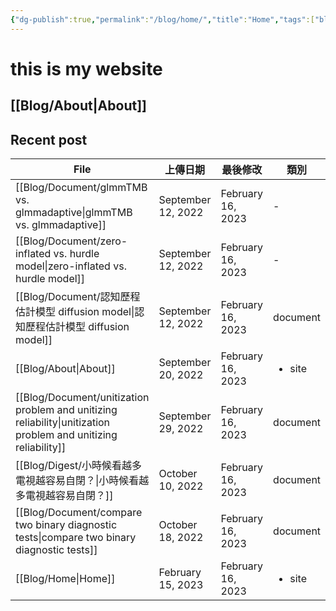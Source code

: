 ```yaml
---
{"dg-publish":true,"permalink":"/blog/home/","title":"Home","tags":["blog","gardenEntry","gardenEntry"]}
---
```



# this is my website


## [[Blog/About\|About]]

## Recent post

| File                                                                                                              | 上傳日期               | 最後修改              | 類別                     |
| ----------------------------------------------------------------------------------------------------------------- | ------------------ | ----------------- | ---------------------- |
| [[Blog/Document/glmmTMB vs. glmmadaptive\|glmmTMB vs. glmmadaptive]]                                           | September 12, 2022 | February 16, 2023 | \-                     |
| [[Blog/Document/zero-inflated vs. hurdle model\|zero-inflated vs. hurdle model]]                               | September 12, 2022 | February 16, 2023 | \-                     |
| [[Blog/Document/認知歷程估計模型 diffusion model\|認知歷程估計模型 diffusion model]]                                           | September 12, 2022 | February 16, 2023 | document               |
| [[Blog/About\|About]]                                                                                          | September 20, 2022 | February 16, 2023 | <ul><li>site</li></ul> |
| [[Blog/Document/unitization problem and unitizing reliability\|unitization problem and unitizing reliability]] | September 29, 2022 | February 16, 2023 | document               |
| [[Blog/Digest/小時候看越多電視越容易自閉？\|小時候看越多電視越容易自閉？]]                                                                 | October 10, 2022   | February 16, 2023 | document               |
| [[Blog/Document/compare two binary diagnostic tests\|compare two binary diagnostic tests]]                     | October 18, 2022   | February 16, 2023 | document               |
| [[Blog/Home\|Home]]                                                                                            | February 15, 2023  | February 16, 2023 | <ul><li>site</li></ul> |


